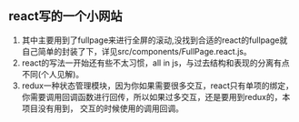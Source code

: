 ## react写的一个小网站

1. 其中主要用到了fullpage来进行全屏的滚动,没找到合适的react的fullpage就自己简单的封装了下，详见src/components/FullPage.react.js。
2. react的写法一开始还有些不太习惯，all in js，与过去结构和表现的分离有点不同(个人见解)。
3. redux一种状态管理模块，因为你如果需要很多交互，react只有单项的绑定，你需要调用回调函数进行回传，所以如果过多交互，还是要用到redux的，本项目没有用到，
交互的时候使用的调用回调。












